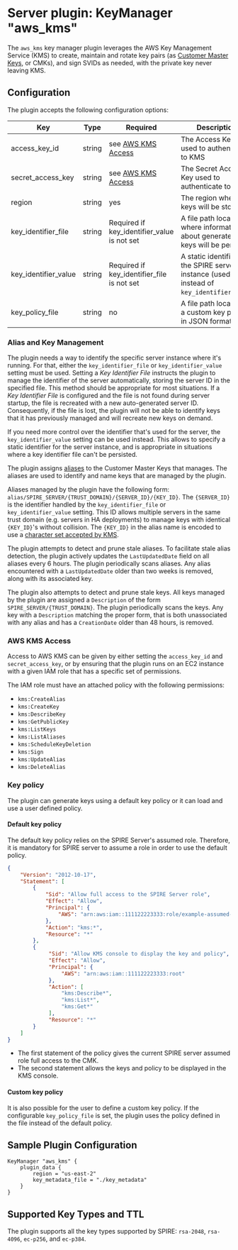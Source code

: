 # Server plugin: KeyManager "aws_kms"

The `aws_kms` key manager plugin leverages the AWS Key Management Service (KMS) to create, maintain and rotate key pairs (as [Customer Master Keys](https://docs.aws.amazon.com/kms/latest/developerguide/concepts.html#master_keys), or CMKs), and sign SVIDs as needed, with the private key never leaving KMS.

## Configuration

The plugin accepts the following configuration options:

| Key                  | Type   | Required                                    | Description                                                                                                                 | Default                                                 |
|----------------------|--------|---------------------------------------------|-----------------------------------------------------------------------------------------------------------------------------|---------------------------------------------------------|
| access_key_id        | string | see [AWS KMS Access](#aws-kms-access)       | The Access Key Id used to authenticate to KMS                                                                               | Value of the AWS_ACCESS_KEY_ID environment variable     |
| secret_access_key    | string | see [AWS KMS Access](#aws-kms-access)       | The Secret Access Key used to authenticate to KMS                                                                           | Value of the AWS_SECRET_ACCESS_KEY environment variable |
| region               | string | yes                                         | The region where the keys will be stored                                                                                    |                                                         |
| key_identifier_file  | string | Required if key_identifier_value is not set | A file path location where information about generated keys will be persisted                                               |                                                         |
| key_identifier_value | string | Required if key_identifier_file is not set  | A static identifier for the SPIRE server instance (used instead of `key_identifier_file`)                                   |                                                         |
| key_policy_file      | string | no                                          | A file path location to a custom key policy in JSON format                                                                  | ""                                                      |

### Alias and Key Management

The plugin needs a way to identify the specific server instance where it's
running. For that, either the `key_identifier_file` or `key_identifier_value`
setting must be used. Setting a _Key Identifier File_ instructs the plugin to
manage the identifier of the server automatically, storing the server ID in the
specified file. This method should be appropriate for most situations.
If a _Key Identifier File_ is configured and the file is not found during server
startup, the file is recreated with a new auto-generated server ID.
Consequently, if the file is lost, the plugin will not be able to identify keys
that it has previously managed and will recreate new keys on demand.

If you need more control over the identifier that's used for the server, the
`key_identifier_value` setting can be used instead. This allows to specify a
static identifier for the server instance, and is appropriate in situations
where a key identifier file can't be persisted.

The plugin assigns [aliases](https://docs.aws.amazon.com/kms/latest/developerguide/kms-alias.html) to the Customer Master Keys that manages. The aliases are used to identify and name keys that are managed by the plugin.

Aliases managed by the plugin have the following form: `alias/SPIRE_SERVER/{TRUST_DOMAIN}/{SERVER_ID}/{KEY_ID}`. The `{SERVER_ID}` is the identifier handled by the `key_identifier_file` or `key_identifier_value` setting. This ID allows multiple servers in the same trust domain (e.g. servers in HA deployments) to manage keys with identical `{KEY_ID}`'s without collision. The `{KEY_ID}` in the alias name is encoded to use a [character set accepted by KMS](https://docs.aws.amazon.com/kms/latest/APIReference/API_CreateAlias.html#API_CreateAlias_RequestSyntax).

The plugin attempts to detect and prune stale aliases. To facilitate stale alias detection, the plugin actively updates the `LastUpdatedDate` field on all aliases every 6 hours. The plugin periodically scans aliases. Any alias encountered with a `LastUpdatedDate` older than two weeks is removed, along with its associated key.

The plugin also attempts to detect and prune stale keys. All keys managed by the plugin are assigned a `Description` of the form `SPIRE_SERVER/{TRUST_DOMAIN}`. The plugin periodically scans the keys. Any key with a `Description` matching the proper form, that is both unassociated with any alias and has a `CreationDate` older than 48 hours, is removed.

### AWS KMS Access

Access to AWS KMS can be given by either setting the `access_key_id` and `secret_access_key`, or by ensuring that the plugin runs on an EC2 instance with a given IAM role that has a specific set of permissions.

The IAM role must have an attached policy with the following permissions:

- `kms:CreateAlias`
- `kms:CreateKey`
- `kms:DescribeKey`
- `kms:GetPublicKey`
- `kms:ListKeys`
- `kms:ListAliases`
- `kms:ScheduleKeyDeletion`
- `kms:Sign`
- `kms:UpdateAlias`
- `kms:DeleteAlias`

### Key policy

The plugin can generate keys using a default key policy or it can load and use a user defined policy.

#### Default key policy

The default key policy relies on the SPIRE Server's assumed role. Therefore, it is mandatory
for SPIRE server to assume a role in order to use the default policy.

```json
{
    "Version": "2012-10-17",
    "Statement": [
        {
            "Sid": "Allow full access to the SPIRE Server role",
            "Effect": "Allow",
            "Principal": {
                "AWS": "arn:aws:iam::111122223333:role/example-assumed-role-name"
            },
            "Action": "kms:*",
            "Resource": "*"
        },
        {
             "Sid": "Allow KMS console to display the key and policy",
             "Effect": "Allow",
             "Principal": {
                 "AWS": "arn:aws:iam::111122223333:root"
             },
             "Action": [
                 "kms:Describe*",
                 "kms:List*",
                 "kms:Get*"
             ],
             "Resource": "*"
        }
    ]
}
```

- The first statement of the policy gives the current SPIRE server assumed role full access to the CMK.
- The second statement allows the keys and policy to be displayed in the KMS console.

#### Custom key policy

It is also possible for the user to define a custom key policy. If the configurable `key_policy_file`
is set, the plugin uses the policy defined in the file instead of the default policy.

## Sample Plugin Configuration

```hcl
KeyManager "aws_kms" {
    plugin_data {        
        region = "us-east-2"
        key_metadata_file = "./key_metadata"
    }
}
```

## Supported Key Types and TTL

The plugin supports all the key types supported by SPIRE: `rsa-2048`, `rsa-4096`, `ec-p256`, and `ec-p384`.
